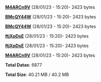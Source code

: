 [**M4ARCn9V**](/data/M4ARCn9V.txt) (28/01/23 - 15:20)- 2423 bytes

[**BMcQY44W**](/data/BMcQY44W.txt) (28/01/23 - 15:20)- 2423 bytes

[**BMcQY44W**](/data/BMcQY44W.txt) (28/01/23 - 15:20)- 2423 bytes

[**ftjXpDsE**](/data/ftjXpDsE.txt) (28/01/23 - 15:20)- 2423 bytes

[**ftjXpDsE**](/data/ftjXpDsE.txt) (28/01/23 - 15:20)- 2423 bytes

[**M4ARCn9V**](/data/M4ARCn9V.txt) (28/01/23 - 15:20)- 2423 bytes

**Total Datas**: 6877

**Total Size**: 40.21 MB / 40.2 MB